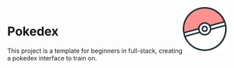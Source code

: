 <img src="./assets/logo.png" width=20% align="right" /> 

# Pokedex

This project is a template for beginners in full-stack, creating a pokedex interface to train on.
